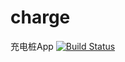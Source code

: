 # charge
充电桩App [![Build Status](https://travis-ci.org/wangtun/charge.svg?branch=master)](https://travis-ci.org/angular/angular.js)

